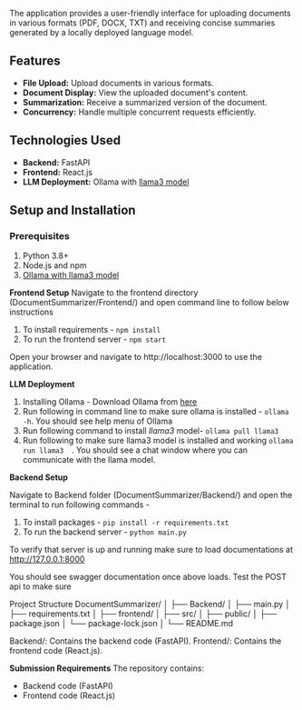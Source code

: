 The application provides a user-friendly interface for uploading documents in various formats (PDF, DOCX, TXT) and receiving concise summaries generated by a locally deployed language model.

## Features

- **File Upload:** Upload documents in various formats.
- **Document Display:** View the uploaded document's content.
- **Summarization:** Receive a summarized version of the document.
- **Concurrency:** Handle multiple concurrent requests efficiently.

## Technologies Used

- **Backend:** FastAPI
- **Frontend:** React.js
- **LLM Deployment:** Ollama with [llama3 model](https://ollama.com/library/llama3)

## Setup and Installation

### Prerequisites

 1. Python 3.8+
 2. Node.js and npm
 3. [Ollama with llama3 model](https://ollama.com/library/llama3)

**Frontend Setup**
Navigate to the frontend directory (DocumentSummarizer/Frontend/) and open command line to follow below instructions

 1. To install requirements - `npm install`
 2. To run the frontend server - `npm start`

Open your browser and navigate to http://localhost:3000 to use the application.

**LLM Deployment**

 1. Installing Ollama - Download Ollama from [here](https://ollama.com/download/mac)
 2. Run following in command line to make sure ollama is installed - `ollama -h`. You should see help menu of Ollama
 3. Run following command to install *llama3* model- `ollama pull llama3 `
 4. Run following to make sure llama3 model is installed and working 
`ollama run llama3  `. You should see a chat window where you can communicate with the llama model.

**Backend Setup**

Navigate to Backend folder (DocumentSummarizer/Backend/) and open the terminal to run following commands -

 1. To install packages - `pip install -r requirements.txt`
 2. To run the backend server - `python main.py`

To verify that server is up and running make sure to load documentations at http://127.0.0.1:8000

You should see swagger documentation once above loads. Test the POST api to make sure 

Project Structure
DocumentSummarizer/
│
├── Backend/
│   ├── main.py
│   ├── requirements.txt
│
├── frontend/
│   ├── src/
│   ├── public/
│   ├── package.json
│   └── package-lock.json
│
└── README.md

Backend/: Contains the backend code (FastAPI).
Frontend/: Contains the frontend code (React.js).

**Submission Requirements**
The repository contains:

 - Backend code (FastAPI)
 - Frontend code (React.js)